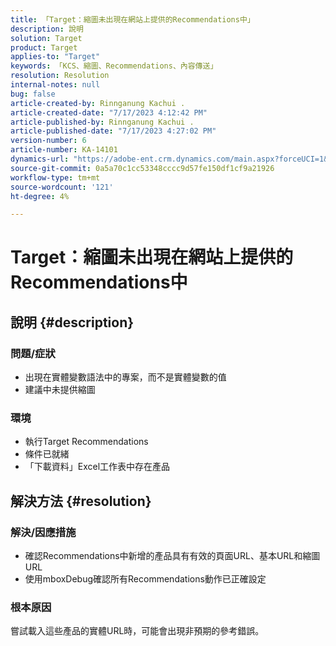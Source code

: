 ```yaml
---
title: 「Target：縮圖未出現在網站上提供的Recommendations中」
description: 說明
solution: Target
product: Target
applies-to: "Target"
keywords: 「KCS、縮圖、Recommendations、內容傳送」
resolution: Resolution
internal-notes: null
bug: false
article-created-by: Rinnganung Kachui .
article-created-date: "7/17/2023 4:12:42 PM"
article-published-by: Rinnganung Kachui .
article-published-date: "7/17/2023 4:27:02 PM"
version-number: 6
article-number: KA-14101
dynamics-url: "https://adobe-ent.crm.dynamics.com/main.aspx?forceUCI=1&pagetype=entityrecord&etn=knowledgearticle&id=80efc5c0-bc24-ee11-9cbe-6045bd006268"
source-git-commit: 0a5a70c1cc53348cccc9d57fe150df1cf9a21926
workflow-type: tm+mt
source-wordcount: '121'
ht-degree: 4%

---
```


# Target：縮圖未出現在網站上提供的Recommendations中

## 說明 {#description}




### 問題/症狀



- 出現在實體變數語法中的專案，而不是實體變數的值
- 建議中未提供縮圖




### 環境



- 執行Target Recommendations
- 條件已就緒
- 「下載資料」Excel工作表中存在產品



## 解決方法 {#resolution}




### 解決/因應措施



- 確認Recommendations中新增的產品具有有效的頁面URL、基本URL和縮圖URL
- 使用mboxDebug確認所有Recommendations動作已正確設定




### 根本原因



嘗試載入這些產品的實體URL時，可能會出現非預期的參考錯誤。
